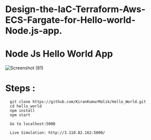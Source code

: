 # Design-the-IaC-Terraform-Aws-ECS-Fargate-for-Hello-world-Node.js-app.
# Node Js Hello World App


![Screenshot (81)](https://github.com/shivanisathiyamoorthy/Design-the-IaC-Terraform-Aws-ECS-Fargate-for-Hello-world-Node.js-app./assets/140683043/b3718a21-b8a2-4c57-b0b5-ec5c6588620c)

# Steps :
```
  git clone https://github.com/KiranKumarMalik/Hello_World.git
  cd hello_world
  npm install
  npm start

  Go to localhost:5000

  Live Simulation: http://3.110.82.162:5000/

```  


